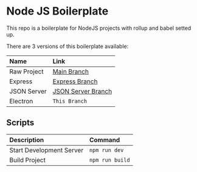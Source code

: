 # Node JS Boilerplate

This repo is a boilerplate for NodeJS projects with rollup and babel setted up.

There are 3 versions of this boilerplate available:

| Name            | Link     |
| :------------- | :------------- |
| Raw Project | [Main Branch](https://github.com/lucascraveiropaes/node-js-boilerplate/) |
| Express | [Express Branch](https://github.com/lucascraveiropaes/node-js-boilerplate/tree/express) |
| JSON Server | [JSON Server Branch](https://github.com/lucascraveiropaes/node-js-boilerplate/tree/json-server) |
| Electron | ```This Branch``` |

## Scripts

| Description | Command |
| :------------- | :------------- |
| Start Development Server | ```npm run dev``` |
| Build Project | ```npm run build``` |
